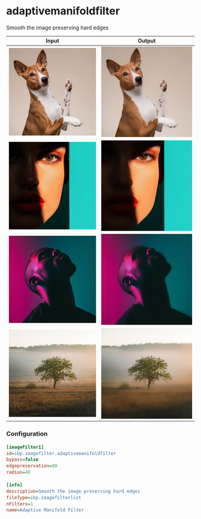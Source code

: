 # adaptivemanifoldfilter

Smooth the image preserving hard edges

| Input | Output |
|--------|--------|
| ![dog](../assets/img_in/dog.jpg) | ![dog_adaptivemanifoldfilter](../assets/img_out/dog_adaptivemanifoldfilter.jpg) |
| ![female](../assets/img_in/female.jpg) | ![female_adaptivemanifoldfilter](../assets/img_out/female_adaptivemanifoldfilter.jpg) |
| ![male](../assets/img_in/male.jpg) | ![male_adaptivemanifoldfilter](../assets/img_out/male_adaptivemanifoldfilter.jpg) |
| ![tree](../assets/img_in/tree.jpg) | ![tree_adaptivemanifoldfilter](../assets/img_out/tree_adaptivemanifoldfilter.jpg) |

### Configuration

```ini
[imageFilter1]
id=ibp.imagefilter.adaptivemanifoldfilter
bypass=false
edgepreservation=80
radius=40

[info]
description=Smooth the image preserving hard edges
fileType=ibp.imagefilterlist
nFilters=1
name=Adaptive Manifold Filter


```
